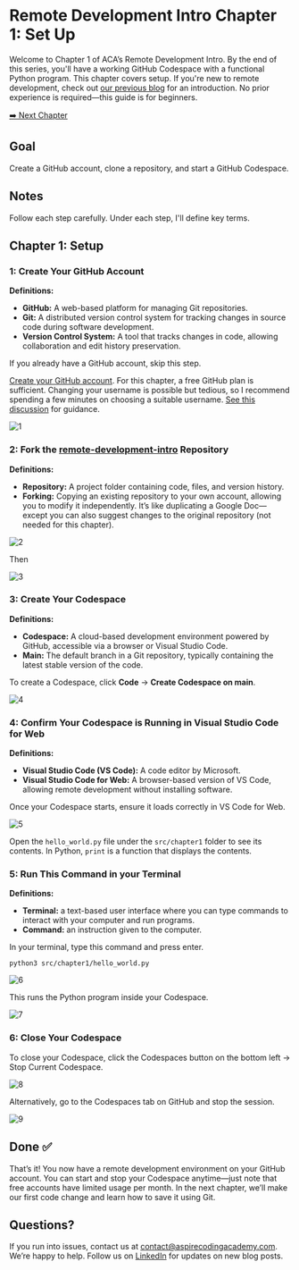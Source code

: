 # Remote Development Intro Chapter 1: Set Up

Welcome to Chapter 1 of ACA’s Remote Development Intro. By the end of this series, you'll have a working GitHub Codespace with a functional Python program. This chapter covers setup. If you're new to remote development, check out [our previous blog](https://aspirecodingacademy.com/blog/remote-development/) for an introduction. No prior experience is required—this guide is for beginners.

[➡️ Next Chapter](https://aspirecodingacademy.com/blog/remote-development-intro-2/)

## Goal

Create a GitHub account, clone a repository, and start a GitHub Codespace.

## Notes

Follow each step carefully. Under each step, I'll define key terms.

## Chapter 1: Setup

### 1: Create Your GitHub Account

**Definitions:**

-   **GitHub:** A web-based platform for managing Git repositories.
-   **Git:** A distributed version control system for tracking changes in source code during software development.
-   **Version Control System:** A tool that tracks changes in code, allowing collaboration and edit history preservation.

If you already have a GitHub account, skip this step.

[Create your GitHub account](https://docs.github.com/en/get-started/start-your-journey/creating-an-account-on-github). For this chapter, a free GitHub plan is sufficient. Changing your username is possible but tedious, so I recommend spending a few minutes on choosing a suitable username. [See this discussion](https://github.com/orgs/community/discussions/39082) for guidance.

![1](./assets/screenshots/1.png)

### 2: Fork the [remote-development-intro](https://github.com/aspirecodingacademy/remote-development-intro) Repository

**Definitions:**

-   **Repository:** A project folder containing code, files, and version history.
-   **Forking:** Copying an existing repository to your own account, allowing you to modify it independently. It’s like duplicating a Google Doc—except you can also suggest changes to the original repository (not needed for this chapter).

![2](./assets/screenshots/2.png)

Then

![3](./assets/screenshots/3.png)

### 3: Create Your Codespace

**Definitions:**

-   **Codespace:** A cloud-based development environment powered by GitHub, accessible via a browser or Visual Studio Code.
-   **Main:** The default branch in a Git repository, typically containing the latest stable version of the code.

To create a Codespace, click **Code** → **Create Codespace on main**.

![4](./assets/screenshots/4.png)

### 4: Confirm Your Codespace is Running in Visual Studio Code for Web

**Definitions:**

-   **Visual Studio Code (VS Code):** A code editor by Microsoft.
-   **Visual Studio Code for Web:** A browser-based version of VS Code, allowing remote development without installing software.

Once your Codespace starts, ensure it loads correctly in VS Code for Web.

![5](./assets/screenshots/5.png)

Open the `hello_world.py` file under the `src/chapter1` folder to see its contents. In Python, `print` is a function that displays the contents.

### 5: Run This Command in your Terminal

**Definitions:**

-   **Terminal:** a text-based user interface where you can type commands to interact with your computer and run programs.
-   **Command:** an instruction given to the computer.

In your terminal, type this command and press enter.

```
python3 src/chapter1/hello_world.py
```

![6](./assets/screenshots/6.png)

This runs the Python program inside your Codespace.

![7](./assets/screenshots/7.png)

### 6: Close Your Codespace

To close your Codespace, click the Codespaces button on the bottom left → Stop Current Codespace.

![8](./assets/screenshots/8.png)

Alternatively, go to the Codespaces tab on GitHub and stop the session.

![9](./assets/screenshots/9.png)

## Done ✅

That’s it! You now have a remote development environment on your GitHub account. You can start and stop your Codespace anytime—just note that free accounts have limited usage per month. In the next chapter, we’ll make our first code change and learn how to save it using Git.

## Questions?

If you run into issues, contact us at contact@aspirecodingacademy.com. We’re happy to help. Follow us on [LinkedIn](https://www.linkedin.com/company/aspire-coding-academy/) for updates on new blog posts.
